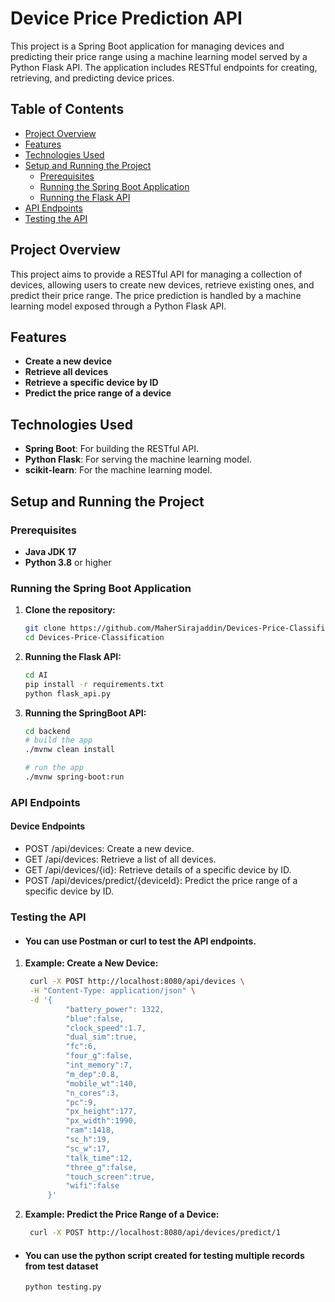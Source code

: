 # Device Price Prediction API

This project is a Spring Boot application for managing devices and predicting their price range using a machine learning model served by a Python Flask API. The application includes RESTful endpoints for creating, retrieving, and predicting device prices.

## Table of Contents

- [Project Overview](#project-overview)
- [Features](#features)
- [Technologies Used](#technologies-used)
- [Setup and Running the Project](#setup-and-running-the-project)
  - [Prerequisites](#prerequisites)
  - [Running the Spring Boot Application](#running-the-spring-boot-application)
  - [Running the Flask API](#running-the-flask-api)
- [API Endpoints](#api-endpoints)
- [Testing the API](#testing-the-api)

## Project Overview

This project aims to provide a RESTful API for managing a collection of devices, allowing users to create new devices, retrieve existing ones, and predict their price range. The price prediction is handled by a machine learning model exposed through a Python Flask API.

## Features

- **Create a new device**
- **Retrieve all devices**
- **Retrieve a specific device by ID**
- **Predict the price range of a device**

## Technologies Used

- **Spring Boot**: For building the RESTful API.
- **Python Flask**: For serving the machine learning model.
- **scikit-learn**: For  the machine learning model.

## Setup and Running the Project

### Prerequisites

- **Java JDK 17**
- **Python 3.8** or higher

### Running the Spring Boot Application

1. **Clone the repository:**

   ```bash
   git clone https://github.com/MaherSirajaddin/Devices-Price-Classification.git
   cd Devices-Price-Classification
2. **Running the Flask API:**
   ```bash
   cd AI
   pip install -r requirements.txt
   python flask_api.py
3. **Running the SpringBoot API:**
   ```bash
   cd backend
   # build the app
   ./mvnw clean install

   # run the app 
   ./mvnw spring-boot:run
   
### API Endpoints
#### Device Endpoints
- POST /api/devices: Create a new device.
- GET /api/devices: Retrieve a list of all devices.
- GET /api/devices/{id}: Retrieve details of a specific device by ID.
- POST /api/devices/predict/{deviceId}: Predict the price range of a specific device by ID.

### Testing the API
- #### **You can use Postman or curl to test the API endpoints.**
1. **Example: Create a New Device:**
   ```bash
    curl -X POST http://localhost:8080/api/devices \
    -H "Content-Type: application/json" \
    -d '{
            "battery_power": 1322,
            "blue":false,
            "clock_speed":1.7,
            "dual_sim":true,
            "fc":6,
            "four_g":false,
            "int_memory":7,	
            "m_dep":0.8,	
            "mobile_wt":140,	
            "n_cores":3,	
            "pc":9,	
            "px_height":177,	
            "px_width":1990,	
            "ram":1418,	
            "sc_h":19,	
            "sc_w":17,	
            "talk_time":12,	
            "three_g":false,	
            "touch_screen":true,	
            "wifi":false
        }'

2. **Example: Predict the Price Range of a Device:**
   ```bash
    curl -X POST http://localhost:8080/api/devices/predict/1

- #### **You can use the python script created for testing multiple records from test dataset**
    ```bash
    python testing.py
    